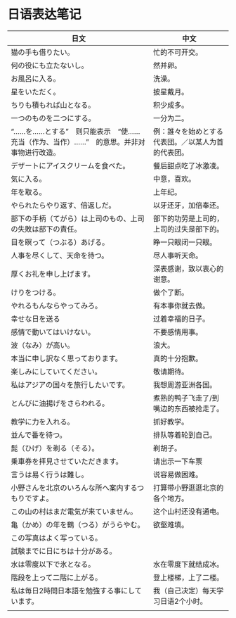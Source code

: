 # 日语表达笔记



| 日文                                                         | 中文                                               |
| ------------------------------------------------------------ | -------------------------------------------------- |
| 猫の手も借りたい。                                           | 忙的不可开交。                                     |
| 何の役にも立たないし。                                       | 然并卵。                                           |
| お風呂に入る。                                               | 洗澡。                                             |
| 星をいただく。                                               | 披星戴月。                                         |
| ちりも積もれば山となる。                                     | 积少成多。                                         |
| 一つのものを二つにする。                                     | 一分为二。                                         |
| “……を……とする”　则只能表示　“使……充当（作为、当作）……”　的意思。并非对事物进行改造。 | 例：誰々を始めとする代表団。／以某人为首的代表团。 |
| デザートにアイスクリームを食べた。                           | 餐后甜点吃了冰激凌。                               |
| 気に入る。                                                   | 中意，喜欢。                                       |
| 年を取る。                                                   | 上年纪。                                           |
| やられたらやり返す、倍返しだ。                               | 以牙还牙，加倍奉还。                               |
| 部下の手柄（てがら）は上司のもの、上司の失敗は部下の責任。   | 部下的功劳是上司的，上司的过失是部下的。           |
| 目を瞑って（つぶる）あげる。                                 | 睁一只眼闭一只眼。                                 |
| 人事を尽くして、天命を待つ。                                 | 尽人事听天命。                                     |
| 厚くお礼を申し上げます。                                     | 深表感谢，致以衷心的谢意。                         |
| けりをつける。                                               | 做个了断。                                         |
| やれるもんならやってみろ。                                   | 有本事你就去做。                                   |
| 幸せな日を送る                                               | 过着幸福的日子。                                   |
| 感情で動いてはいけない。                                     | 不要感情用事。                                     |
| 波（なみ）が高い。                                           | 浪大。                                             |
| 本当に申し訳なく思っております。                             | 真的十分抱歉。                                     |
| 楽しみにしていてください。                                   | 敬请期待。                                         |
| 私はアジアの国々を旅行したいです。                           | 我想周游亚洲各国。                                 |
| とんびに油揚げをさらわれる。                                 | 煮熟的鸭子飞走了/到嘴边的东西被抢走了。            |
| 教学に力を入れる。                                           | 抓好教学。                                         |
| 並んで番を待つ。                                             | 排队等着轮到自己。                                 |
| 髭（ひげ）を剃る（そる）。                                   | 剃胡子。                                           |
| 乗車券を拝見させていただきます。                             | 请出示一下车票                                     |
| 言うは易く行うは難し。                                       | 说容易做困难。                                     |
| 小野さんを北京のいろんな所へ案内するつもりですよ。           | 打算带小野逛逛北京的各个地方。                     |
| この山の村はまだ電気が来ていません。                         | 这个山村还没有通电。                               |
| 亀（かめ）の年を鶴（つる）がうらやむ。                       | 欲壑难填。                                         |
| この写真はよく写っている。                                   |                                                    |
| 試験までに日にちは十分がある。                               |                                                    |
| 水は零度以下で氷となる。                                     | 水在零度下就结成冰。                               |
| 階段を上って二階に上がる。                                   | 登上楼梯，上了二楼。                               |
| 私は毎日2時間日本語を勉強する事にしています。                | 我（自己决定）每天学习日语2个小时。                |
|                                                              |                                                    |

